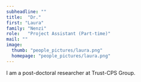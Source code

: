 ```yaml
---
subheadline: ""
title:  "Dr."
first: "Laura"
family: "Nenzi"
role:   "Project Assistant (Part-time)"
mail: ""
image:
  thumb: "people_pictures/laura.png"
  homepage: "people_pictures/laura.png"
---
```


<!--more-->

I am a post-doctoral researcher at Trust-CPS Group.
